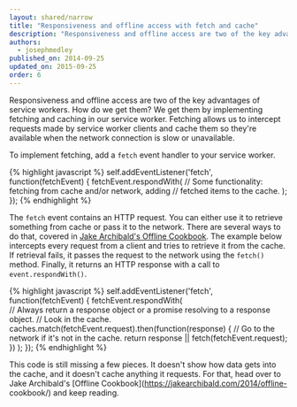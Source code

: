 ```yaml
---
layout: shared/narrow
title: "Responsiveness and offline access with fetch and cache"
description: "Responsiveness and offline access are two of the key advantages of service workers. How do we get them? We get them by implementing fetching and caching in our service worker. Fetching allows us to intercept requests made by service worker clients and cache them so they're available when the network connection is slow or unavailable."
authors:
  - josephmedley
published_on: 2014-09-25
updated_on: 2015-09-25
order: 6
---
```


<p class="intro">
  Responsiveness and offline access are two of the key advantages of service 
  workers. How do we get them? We get them by implementing fetching and caching 
  in our service worker. Fetching allows us to intercept requests made by 
  service worker clients and cache them so they're available when the network
  connection is slow or unavailable.
</p>

To implement fetching, add a `fetch` event handler to your service worker. 

{% highlight javascript %}
self.addEventListener('fetch', function(fetchEvent) {
  fetchEvent.respondWith(
    // Some functionality: fetching from cache and/or network, adding
    //   fetched items to the cache.
  );
});
{% endhighlight %}

The `fetch` event contains an HTTP request. You can either use it to retrieve 
something from cache or pass it to the network. There are several ways to do 
that, covered in 
[Jake Archibald's Offline Cookbook](https://jakearchibald.com/2014/offline-cookbook/). 
The example below intercepts every request from a client and tries to 
retrieve it from the cache. If retrieval fails, it passes the request to 
the network using the `fetch()` method. Finally, it returns an HTTP 
response with a call to `event.respondWith()`.

{% highlight javascript %}
self.addEventListener('fetch', function(fetchEvent) {
  fetchEvent.respondWith(  
    // Always return a response object or a promise resolving to a response object.
    // Look in the cache.
    caches.match(fetchEvent.request).then(function(response) {
      // Go to the network if it's not in the cache.
     return response || fetch(fetchEvent.request);
    })
  );
});
{% endhighlight %}

This code is still missing a few pieces. It doesn't show how data gets into
the  cache, and it doesn't cache anything it requests. For that, head over to
Jake Archibald's [Offline Cookbook](https://jakearchibald.com/2014/offline-
cookbook/) and keep reading.
